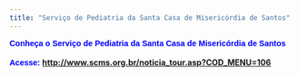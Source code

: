 ```yaml
---
title: "Serviço de Pediatria da Santa Casa de Misericórdia de Santos"
---
```


<span style="color: blue; font-family: Arial, Helvetica, sans-serif;"><strong>Conheça o Serviço de Pediatria da Santa Casa de Misericórdia de Santos</strong></span><br /><br /><span style="color: blue; font-family: Arial, Helvetica, sans-serif;"><strong>Acesse: </strong></span><a href="http://www.scms.org.br/noticia_tour.asp?COD_MENU=106"><span style="color: blue; font-family: Arial, Helvetica, sans-serif;"><strong>http://www.scms.org.br/noticia_tour.asp?COD_MENU=106</strong></span></a>